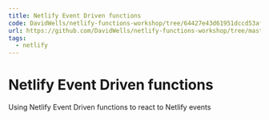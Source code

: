 ```yaml
---
title: Netlify Event Driven functions
code: DavidWells/netlify-functions-workshop/tree/64427e43d61951dccd53af5e335748f9a4e1b8df/lessons-code-complete/use-cases/9-event-driven-functions/functions
url: https://github.com/DavidWells/netlify-functions-workshop/tree/master/lessons-code-complete/use-cases/9-event-driven-functions
tags: 
  - netlify
---
```


# Netlify Event Driven functions

Using Netlify Event Driven functions to react to Netlify events
